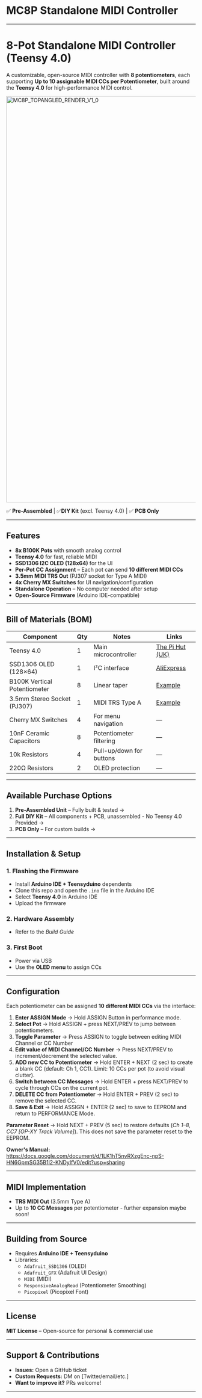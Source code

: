 # MC8P Standalone MIDI Controller

---
 
# **8-Pot Standalone MIDI Controller (Teensy 4.0)**  
 
A customizable, open-source MIDI controller with **8 potentiometers**, each supporting **Up to 10 assignable MIDI CCs per Potentiometer**, built around the **Teensy 4.0** for high-performance MIDI control.  


<img width="1920" height="1080" alt="MC8P_TOPANGLED_RENDER_V1_0" src="https://github.com/user-attachments/assets/76109e52-6e63-40ed-accc-556d82abcf76" />

 
✅ **Pre-Assembled** | ✅**DIY Kit** (excl. Teensy 4.0) | ✅ **PCB Only**  
 
---
 
## **Features**  
- **8x B100K Pots** with smooth analog control  
- **Teensy 4.0** for fast, reliable MIDI   
- **SSD1306 I2C OLED (128x64)** for the UI  
- **Per-Pot CC Assignment** – Each pot can send **10 different MIDI CCs**  
- **3.5mm MIDI TRS Out** (PJ307 socket for Type A MIDI)  
- **4x Cherry MX Switches** for UI navigation/configuration  
- **Standalone Operation** – No computer needed after setup  
- **Open-Source Firmware** (Arduino IDE-compatible)  
 
---
 
## **Bill of Materials (BOM)**  

| Component                  | Qty | Notes                          | Links |
|----------------------------|-----|--------------------------------|-------|
| Teensy 4.0                 | 1   | Main microcontroller           | [The Pi Hut (UK)](https://thepihut.com/products/pjrc-teensy-4-0-usb-development-board) |
| SSD1306 OLED (128×64)      | 1   | I²C interface                  | [AliExpress](https://www.aliexpress.com/item/1005005941908229.html) |
| B100K Vertical Potentiometer | 8  | Linear taper                   | [Example](https://shorturl.at/ZGaz2) |
| 3.5mm Stereo Socket (PJ307) | 1  | MIDI TRS Type A                | [Example](https://shorturl.at/lp2T3) |
| Cherry MX Switches         | 4   | For menu navigation            | —     |
| 10nF Ceramic Capacitors    | 8   | Potentiometer filtering        | —     |
| 10k Resistors              | 4   | Pull-up/down for buttons       | —     |
| 220Ω Resistors             | 2   | OLED protection                | —     | 
---
 
## **Available Purchase Options**  
1. **Pre-Assembled Unit** – Fully built & tested → 
2. **Full DIY Kit** – All components + PCB, unassembled - No Teensy 4.0 Provided → 
3. **PCB Only** – For custom builds → 
 
---
 
## **Installation & Setup**  
### **1. Flashing the Firmware**  
- Install **Arduino IDE + Teensyduino** dependents  
- Clone this repo and open the `.ino` file in the Arduino IDE  
- Select **Teensy 4.0** in Arduino IDE  
- Upload the firmware  
 
### **2. Hardware Assembly**  
- Refer to the *Build Guide*  
 
### **3. First Boot**  
- Power  via USB 
- Use the **OLED menu** to assign CCs  
 
---
 
## **Configuration**  
Each potentiometer can be assigned **10 different MIDI CCs** via the interface:  
1. **Enter ASSIGN Mode** → Hold ASSIGN Button in performance mode.  
2. **Select Pot** → Hold ASSIGN + press NEXT/PREV to jump between potentiometers. 
4. **Toggle Parameter** → Press ASSIGN to toggle between editing MIDI Channel or CC Number
5. **Edit value of MIDI Channel/CC Number** → Press NEXT/PREV to increment/decrement the selected value.
6. **ADD new CC to Potentiometer** → Hold ENTER + NEXT (2 sec) to create a blank CC (default: Ch 1, CC1). Limit: 10 CCs per pot (to avoid visual clutter).
7. **Switch between CC Messages** → Hold ENTER + press NEXT/PREV to cycle through CCs on the current pot.
8. **DELETE CC from Potentiometer** → Hold ENTER + PREV (2 sec) to remove the selected CC.
9. **Save & Exit** → Hold ASSIGN + ENTER (2 sec) to save to EEPROM and return to PERFORMANCE Mode.

**Parameter Reset** → Hold NEXT + PREV (5 sec) to restore defaults (*Ch 1–8, CC7 [OP-XY Track Volume]*). This does not save the parameter reset to the EEPROM. 

**Owner's Manual:** https://docs.google.com/document/d/1LK1hT5nvRXzgEnc-npS-HN6GpmSG35B1l2-KNDyIfV0/edit?usp=sharing 
 
---
 
## **MIDI Implementation**   
- **TRS MIDI Out** (3.5mm Type A)  
-  Up to **10 CC Messages** per potentiometer - further expansion maybe soon! 
 
---
 
## **Building from Source**  
- Requires **Arduino IDE + Teensyduino**  
- Libraries:  
  - `Adafruit_SSD1306` (OLED)  
  - `Adafruit_GFX` (Adafruit UI Design)  
  - `MIDI` (MIDI)
  - `ResponsiveAnalogRead` (Potentiometer Smoothing)
  - `Picopixel` (Picopixel Font)
 
---
 
## **License**  
**MIT License** – Open-source for personal & commercial use  
 
---
 
## **Support & Contributions**  
- **Issues:** Open a GitHub ticket  
- **Custom Requests:** DM on [Twitter/email/etc.]  
- **Want to improve it?** PRs welcome!  
 
---
